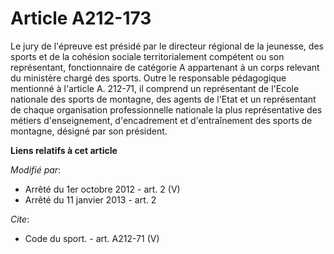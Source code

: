 # Article A212-173

Le jury de l'épreuve est présidé par le directeur régional de la jeunesse, des sports et de la cohésion sociale
territorialement compétent ou son représentant, fonctionnaire de catégorie A appartenant à un corps relevant du ministère
chargé des sports. Outre le responsable pédagogique mentionné à l'article A. 212-71, il comprend un représentant de l'Ecole
nationale des sports de montagne, des agents de l'Etat et un représentant de chaque organisation professionnelle nationale la
plus représentative des métiers d'enseignement, d'encadrement et d'entraînement des sports de montagne, désigné par son
président.

**Liens relatifs à cet article**

_Modifié par_:

  - Arrêté du 1er octobre 2012 - art. 2 (V)
  - Arrêté du 11 janvier 2013 - art. 2

_Cite_:

  - Code du sport. - art. A212-71 (V)
